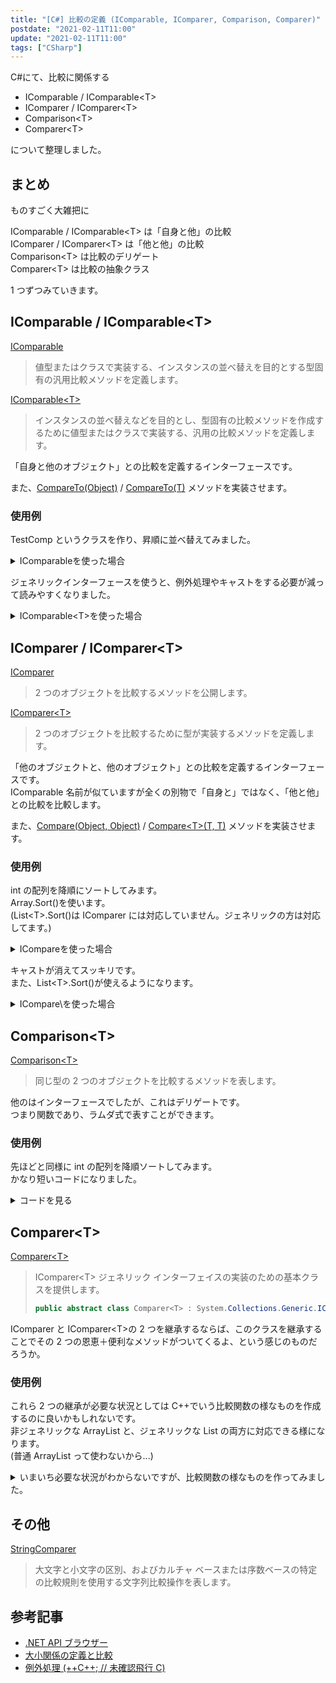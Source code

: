 ```yaml
---
title: "[C#] 比較の定義 (IComparable, IComparer, Comparison, Comparer)"
postdate: "2021-02-11T11:00"
update: "2021-02-11T11:00"
tags: ["CSharp"]
---
```


C#にて、比較に関係する

- IComparable / IComparable\<T\>
- IComparer / IComparer\<T\>
- Comparison\<T\>
- Comparer\<T\>

について整理しました。

## まとめ

ものすごく大雑把に

IComparable / IComparable\<T\> は「自身と他」の比較  
IComparer / IComparer\<T\> は「他と他」の比較  
Comparison\<T\> は比較のデリゲート  
Comparer\<T\> は比較の抽象クラス

1 つずつみていきます。

## IComparable / IComparable\<T\>

[IComparable](https://docs.microsoft.com/ja-jp/dotnet/api/system.icomparable?view=net-5.0)

> 値型またはクラスで実装する、インスタンスの並べ替えを目的とする型固有の汎用比較メソッドを定義します。

[IComparable\<T\>](https://docs.microsoft.com/ja-jp/dotnet/api/system.icomparable-1?view=net-5.0)

> インスタンスの並べ替えなどを目的とし、型固有の比較メソッドを作成するために値型またはクラスで実装する、汎用の比較メソッドを定義します。

「自身と他のオブジェクト」との比較を定義するインターフェースです。

また、[CompareTo(Object)](https://docs.microsoft.com/ja-jp/dotnet/api/system.icomparable.compareto?view=net-5.0) / [CompareTo(T)](https://docs.microsoft.com/ja-jp/dotnet/api/system.icomparable-1.compareto?view=net-5.0) メソッドを実装させます。

### 使用例

TestComp というクラスを作り、昇順に並べ替えてみました。

<details>
  <summary>IComparableを使った場合</summary>

```cs
public class Program {
    public static void Main() {
        var t = new List<TestComp>() {
            new TestComp(10), new TestComp(1), new TestComp(5)
        };
        t.Sort();
        foreach(var x in t) Console.Write(x.x + " "); //<-  1 5 10
        Console.WriteLine();
    }
}

class TestComp : IComparable {
    public int x;
    public TestComp(int x) {
        this.x = x;
    }

    public int CompareTo(object obj) {
        if(obj == null) throw new ArgumentNullException();
        if(!(obj is TestComp)) throw new ArgumentException();

        var val = obj as TestComp;
        return this.x - val.x;
    }
}
```

</details>

ジェネリックインターフェースを使うと、例外処理やキャストをする必要が減って読みやすくなりました。

<details>
  <summary>IComparable&lt;T&gt;を使った場合</summary>

```cs
public class Program {
    public static void Main() {
        var t = new List<TestComp>() {
            new TestComp(10), new TestComp(1), new TestComp(5)
        };
        t.Sort();
        foreach(var x in t) Console.Write(x.x + " "); //<-  1 5 10
        Console.WriteLine();
    }
}

class TestComp : IComparable<TestComp> {
    public int x;
    public TestComp(int x) {
        this.x = x;
    }

    public int CompareTo(TestComp other) {
        if(other == null) throw new ArgumentNullException();
        return this.x - other.x;
    }
}
```

</details>

## IComparer / IComparer\<T\>

[IComparer](https://docs.microsoft.com/ja-jp/dotnet/api/system.collections.icomparer?view=net-5.0)

> 2 つのオブジェクトを比較するメソッドを公開します。

[IComparer\<T\>](https://docs.microsoft.com/ja-jp/dotnet/api/system.collections.generic.icomparer-1?view=net-5.0)

> 2 つのオブジェクトを比較するために型が実装するメソッドを定義します。

「他のオブジェクトと、他のオブジェクト」との比較を定義するインターフェースです。  
IComparable 名前が似ていますが全くの別物で「自身と」ではなく、「他と他」との比較を比較します。

また、[Compare(Object, Object)](https://docs.microsoft.com/ja-jp/dotnet/api/system.collections.icomparer.compare?view=net-5.0) / [Compare\<T\>(T, T)](https://docs.microsoft.com/ja-jp/dotnet/api/system.collections.generic.icomparer-1.compare?view=net-5.0) メソッドを実装させます。

### 使用例

int の配列を降順にソートしてみます。  
Array.Sort()を使います。  
(List\<T\>.Sort()は IComparer には対応していません。ジェネリックの方は対応してます。)

<details>
  <summary>ICompareを使った場合</summary>

```cs
public class Program {
    public static void Main() {
        var t = new List<int> { 10, 1, 5 };
        Array.Sort(t.ToArray(), new MyComp());
        foreach(var x in t) Console.Write(x + " "); // <-  10 5 1
        Console.WriteLine();
    }
}

class MyComp : IComparer {
    public int Compare(object x, object y) {
        var valx = (int)x;
        var valy = (int)y;
        return valy - valx;
    }
}
```

</details>

キャストが消えてスッキリです。  
また、List\<T\>.Sort()が使えるようになります。

<details>
  <summary>ICompare\<T\>を使った場合</summary>

```cs
public class Program {
    public static void Main() {
        var t = new List<int> { 10, 1, 5 };
        t.Sort(new MyComp());
        foreach(var x in t) Console.Write(x + " "); // <-  10 5 1
        Console.WriteLine();
    }
}

class MyComp : IComparer<int> {
    public int Compare(int x, int y) {
        return y - x;
    }
}
```

</details>

## Comparison\<T\>

[Comparison\<T\>](https://docs.microsoft.com/ja-jp/dotnet/api/system.comparison-1?view=net-5.0)

> 同じ型の 2 つのオブジェクトを比較するメソッドを表します。

他のはインターフェースでしたが、これはデリゲートです。  
つまり関数であり、ラムダ式で表すことができます。

### 使用例

先ほどと同様に int の配列を降順ソートしてみます。  
かなり短いコードになりました。

<details>
  <summary>コードを見る</summary>

```cs
public class Program {
    public static void Main() {
        var t = new List<int> { 10, 1, 5 };
        t.Sort((x, y) => y-x);
        foreach(var x in t) Console.Write(x + " "); // <-  10 5 1
        Console.WriteLine();
    }
}
```

</details>

## Comparer\<T\>

[Comparer\<T\>](https://docs.microsoft.com/ja-jp/dotnet/api/system.collections.generic.comparer-1?view=net-5.0)

> IComparer\<T\> ジェネリック インターフェイスの実装のための基本クラスを提供します。
>
> ```cs
> public abstract class Comparer<T> : System.Collections.Generic.IComparer<T>, System.Collections.ICompar
> ```

IComparer と IComparer\<T\>の 2 つを継承するならば、このクラスを継承することでその 2 つの恩恵＋便利なメソッドがついてくるよ、という感じのものだろうか。

### 使用例

これら 2 つの継承が必要な状況としては C++でいう比較関数の様なものを作成するのに良いかもしれないです。  
非ジェネリックな ArrayList と、ジェネリックな List の両方に対応できる様になります。  
(普通 ArrayList って使わないから...)

<details>
  <summary>いまいち必要な状況がわからないですが、比較関数の様なものを作ってみました。</summary>

```cs
public class Program {
    public static void Main() {
        ArrayList array = new ArrayList(new int[] {10, 1, 5});
        array.Sort(new Greater());
        foreach(var x in array) Console.Write(x + " "); // <-  10 5 1
        Console.WriteLine();
    }
}

class Greater: Comparer<int> {
  public override int Compare(int x, int y){
    return y - x;
  }
}
```

</details>

## その他

[StringComparer](https://docs.microsoft.com/ja-jp/dotnet/api/system.stringcomparer?view=net-5.0)

> 大文字と小文字の区別、およびカルチャ ベースまたは序数ベースの特定の比較規則を使用する文字列比較操作を表します。

## 参考記事

- [.NET API ブラウザー](https://docs.microsoft.com/ja-jp/dotnet/api/)
- [大小関係の定義と比較](https://smdn.jp/programming/netfx/comparison/0_comparison/)
- [例外処理 (++C++; // 未確認飛行 C)](https://ufcpp.net/study/csharp/oo_exception.html)

